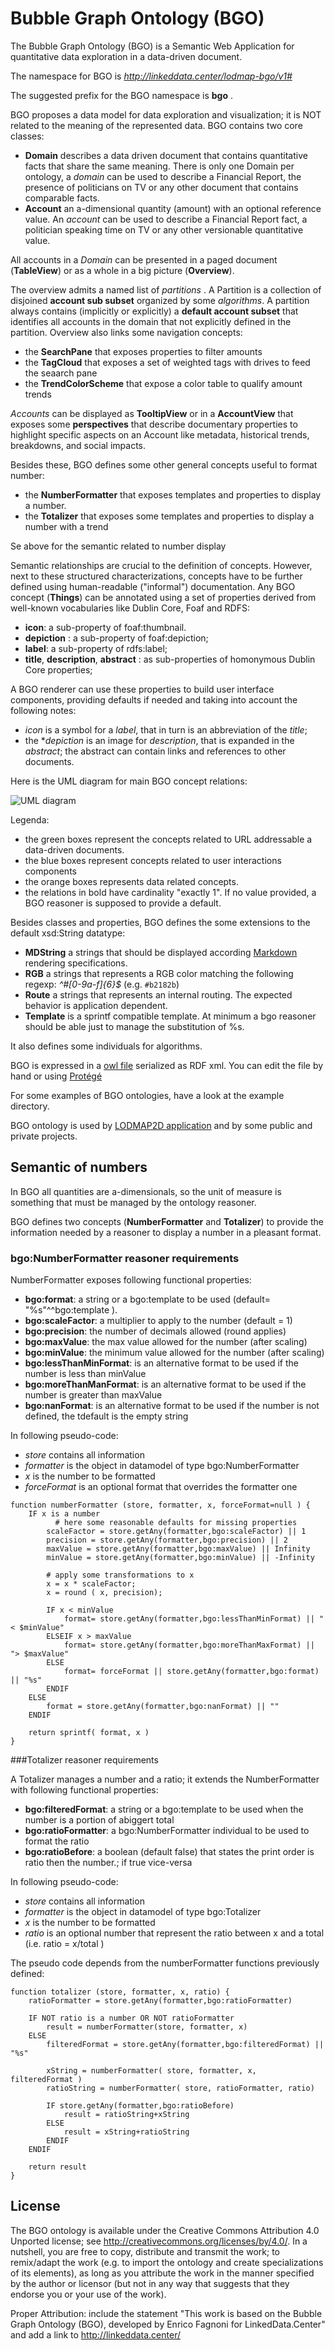 Bubble Graph Ontology (BGO)
==========================

The Bubble Graph Ontology (BGO) is a Semantic Web Application for quantitative data exploration in a data-driven document.

The namespace for BGO is *http://linkeddata.center/lodmap-bgo/v1#*

The suggested prefix for the BGO namespace is **bgo** .


BGO proposes a data model for data exploration and visualization; it is NOT related to the meaning of the represented data.
BGO contains two core classes:

- **Domain** describes a data driven document that contains quantitative facts that share the same meaning. There is only one Domain per ontology, a *domain* can be used to describe a Financial Report, the presence of politicians on TV or any other document that contains comparable facts.
- **Account** an a-dimensional quantity (amount) with an optional reference value. An *account* can be used to describe a Financial Report fact, a politician speaking time on TV or any other versionable quantitative value.

All accounts in a *Domain* can be presented in a paged document (**TableView**) or as a whole in a big picture (**Overview**).

The overview admits a named list of *partitions* . A Partition is a collection of disjoined **account sub subset** organized by some *algorithms*. A partition always contains (implicitly or explicitly) a **default account subset** that identifies all accounts in the domain that not explicitly defined in the  partition. Overview also links some navigation concepts:

- the **SearchPane** that exposes  properties to filter amounts
- the **TagCloud** that exposes a set of weighted tags with drives to feed the seaarch pane
- the **TrendColorScheme** that expose a color table to qualify amount trends

*Accounts* can be displayed as **TooltipView** or in a **AccountView** that exposes some **perspectives** that describe documentary properties to highlight specific aspects on an Account like metadata, historical trends, breakdowns, and social impacts.

Besides these,  BGO defines some other general concepts useful to format number:

- the **NumberFormatter** that exposes templates and properties to display a number.
- the **Totalizer** that exposes some templates and properties to display a number with a trend

Se above for the semantic related to number display

Semantic relationships are crucial to the definition of concepts. However, next to these structured characterizations, concepts have to be further defined using human-readable ("informal") documentation. Any BGO concept (**Things**) can be annotated using a set of properties derived from well-known vocabularies like Dublin Core, Foaf and RDFS:

- **icon**:  a sub-property of foaf:thumbnail.
- **depiction** : a sub-property of foaf:depiction;
- **label**: a sub-property of rdfs:label;
- **title**, **description**, **abstract** : as sub-properties of homonymous Dublin Core properties;

A BGO renderer can use these properties to build user interface components, providing defaults if needed and taking into account the following notes:

- *icon* is a symbol for a *label*, that in turn is an abbreviation of the *title*;
- the **depiction* is an image for *description*, that is expanded in the *abstract*; the abstract can contain links and references to other documents.

Here is the UML diagram for main BGO concept relations:

![UML diagram](doc/uml-diagram.png)

Legenda:
- the green boxes represent the concepts related to URL addressable  a data-driven documents.
- the blue boxes represent concepts related to user interactions components
- the orange boxes represents data related concepts.
- the relations in bold have cardinality "exactly 1". If no value provided, a BGO reasoner is supposed to provide a default.

Besides classes and properties, BGO defines the some extensions to the default xsd:String datatype:
 
- **MDString** a strings that should be displayed according [Markdown](https://commonmark.org/) rendering specifications.
- **RGB** a strings that represents a RGB color matching the following regexp: *^#[0-9a-f]{6}$* (e.g. `#b2182b`)
- **Route** a strings that represents an internal routing. The expected behavior is application dependent.
- **Template** is a sprintf compatible template. At minimum a bgo reasoner should be able  just to manage the substitution of %s.

It also defines some individuals for algorithms.


BGO is expressed in a [owl file](bgo.rdf) serialized as RDF xml. You can edit the file by hand or using [Protégé](https://protege.stanford.edu/)

For some examples of BGO ontologies, have a look at the example directory.

BGO ontology is used by [LODMAP2D application](https://github.com/linkeddatacenter/LODMAP2D) and by some public and private projects. 

## Semantic of numbers

In BGO all quantities are a-dimensionals, so the unit of measure is something that must be managed by the ontology reasoner.

BGO defines two concepts (**NumberFormatter** and **Totalizer**) to provide the information needed by a reasoner
to display a number in a pleasant format.


### bgo:NumberFormatter reasoner requirements

NumberFormatter exposes following functional properties:

- **bgo:format**: a string or a bgo:template to be used (default= "%s"^^bgo:template ).
- **bgo:scaleFactor**: a multiplier to apply to the number (default = 1)
- **bgo:precision**: the number of decimals allowed (round applies) 
- **bgo:maxValue**:  the max value allowed for the number (after scaling)
- **bgo:minValue**:  the minimum value allowed for the number (after scaling)
- **bgo:lessThanMinFormat**: is an alternative format to be used if the number is less than minValue
- **bgo:moreThanManFormat**: is an alternative format to be used if the number is greater than maxValue
- **bgo:nanFormat**: is an alternative format to be used if the number is not defined, the tdefault is the empty string


In following pseudo-code:

- *store* contains all information
- *formatter* is the object in datamodel of type bgo:NumberFormatter
- *x* is the number to be formatted
- *forceFormat* is an optional format that overrides the formatter one

```
function numberFormatter (store, formatter, x, forceFormat=null ) {
    IF x is a number   
    	  # here some reasonable defaults for missing properties
        scaleFactor = store.getAny(formatter,bgo:scaleFactor) || 1
        precision = store.getAny(formatter,bgo:precision) || 2
        maxValue = store.getAny(formatter,bgo:maxValue) || Infinity
        minValue = store.getAny(formatter,bgo:minValue) || -Infinity
        
        # apply some transformations to x
        x = x * scaleFactor;
        x = round ( x, precision);
        
        IF x < minValue 
            format= store.getAny(formatter,bgo:lessThanMinFormat) || "< $minValue"
        ELSEIF x > maxValue 
            format= store.getAny(formatter,bgo:moreThanMaxFormat) || "> $maxValue"
        ELSE
            format= forceFormat || store.getAny(formatter,bgo:format) || "%s"
        ENDIF
    ELSE
        format = store.getAny(formatter,bgo:nanFormat) || ""
    ENDIF

    return sprintf( format, x )
}
```

###Totalizer reasoner requirements


A Totalizer manages  a number and a ratio; it extends the NumberFormatter with following functional properties:

- **bgo:filteredFormat**: a string or a bgo:template to be used when the number is a portion of abiggert total
- **bgo:ratioFormatter**: a bgo:NumberFormatter individual to be used to format the ratio
- **bgo:ratioBefore**: a boolean (default false) that states the print order is ratio then the number.; if true vice-versa



In following pseudo-code:

- *store* contains all information
- *formatter* is the object in datamodel of type bgo:Totalizer
- *x* is the number to be formatted
- *ratio* is an optional number that represent the ratio between  x and a total (i.e. ratio = x/total )

The pseudo code depends from the numberFormatter functions previously defined:


```
function totalizer (store, formatter, x, ratio) {
    ratioFormatter = store.getAny(formatter,bgo:ratioFormatter)

    IF NOT ratio is a number OR NOT ratioFormatter
        result = numberFormatter(store, formatter, x)
    ELSE
        filteredFormat = store.getAny(formatter,bgo:filteredFormat) || "%s"
        
        xString = numberFormatter( store, formatter, x,  filteredFormat )
        ratioString = numberFormatter( store, ratioFormatter, ratio)
        
        IF store.getAny(formatter,bgo:ratioBefore)
        	result = ratioString+xString
        ELSE
        	result = xString+ratioString
        ENDIF
    ENDIF
    
    return result
}
```


## License

The BGO ontology is available under the Creative Commons Attribution 4.0 Unported license; see http://creativecommons.org/licenses/by/4.0/. 
In a nutshell, you are free to copy, distribute and transmit the work; to remix/adapt the work (e.g. to import the ontology and create specializations of its elements),
as long as you attribute the work in the manner specified by the author or licensor 
(but not in any way that suggests that they endorse you or your use of the work).

Proper Attribution: include the statement "This work is based on the Bubble Graph Ontology (BGO), developed by Enrico Fagnoni for LinkedData.Center" and add a link to http://linkeddata.center/
